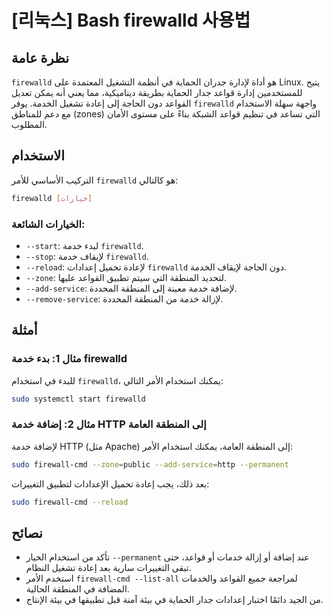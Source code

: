 # [리눅스] Bash firewalld 사용법

## نظرة عامة
`firewalld` هو أداة لإدارة جدران الحماية في أنظمة التشغيل المعتمدة على Linux. يتيح للمستخدمين إدارة قواعد جدار الحماية بطريقة ديناميكية، مما يعني أنه يمكن تعديل القواعد دون الحاجة إلى إعادة تشغيل الخدمة. يوفر `firewalld` واجهة سهلة الاستخدام مع دعم للمناطق (zones) التي تساعد في تنظيم قواعد الشبكة بناءً على مستوى الأمان المطلوب.

## الاستخدام
التركيب الأساسي للأمر `firewalld` هو كالتالي:

```bash
firewalld [خيارات]
```

### الخيارات الشائعة:
- `--start`: لبدء خدمة `firewalld`.
- `--stop`: لإيقاف خدمة `firewalld`.
- `--reload`: لإعادة تحميل إعدادات `firewalld` دون الحاجة لإيقاف الخدمة.
- `--zone`: لتحديد المنطقة التي سيتم تطبيق القواعد عليها.
- `--add-service`: لإضافة خدمة معينة إلى المنطقة المحددة.
- `--remove-service`: لإزالة خدمة من المنطقة المحددة.

## أمثلة
### مثال 1: بدء خدمة firewalld
للبدء في استخدام `firewalld`، يمكنك استخدام الأمر التالي:

```bash
sudo systemctl start firewalld
```

### مثال 2: إضافة خدمة HTTP إلى المنطقة العامة
لإضافة خدمة HTTP (مثل Apache) إلى المنطقة العامة، يمكنك استخدام الأمر:

```bash
sudo firewall-cmd --zone=public --add-service=http --permanent
```

بعد ذلك، يجب إعادة تحميل الإعدادات لتطبيق التغييرات:

```bash
sudo firewall-cmd --reload
```

## نصائح
- تأكد من استخدام الخيار `--permanent` عند إضافة أو إزالة خدمات أو قواعد، حتى تبقى التغييرات سارية بعد إعادة تشغيل النظام.
- استخدم الأمر `firewall-cmd --list-all` لمراجعة جميع القواعد والخدمات المضافة في المنطقة الحالية.
- من الجيد دائمًا اختبار إعدادات جدار الحماية في بيئة آمنة قبل تطبيقها في بيئة الإنتاج.